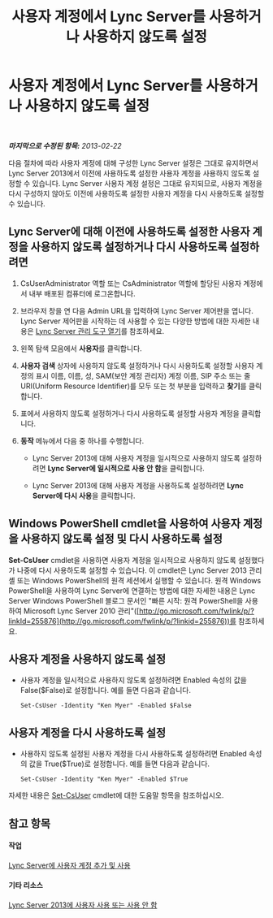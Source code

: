 ﻿---
title: 사용자 계정에서 Lync Server를 사용하거나 사용하지 않도록 설정
TOCTitle: 사용자 계정에서 Lync Server를 사용하거나 사용하지 않도록 설정
ms:assetid: 12497d00-f665-4a97-be68-854c5a8be4fc
ms:mtpsurl: https://technet.microsoft.com/ko-kr/library/Gg429696(v=OCS.15)
ms:contentKeyID: 49302864
ms.date: 08/10/2015
mtps_version: v=OCS.15
ms.translationtype: HT
---

# 사용자 계정에서 Lync Server를 사용하거나 사용하지 않도록 설정

 

_**마지막으로 수정된 항목:** 2013-02-22_

다음 절차에 따라 사용자 계정에 대해 구성한 Lync Server 설정은 그대로 유지하면서 Lync Server 2013에서 이전에 사용하도록 설정한 사용자 계정을 사용하지 않도록 설정할 수 있습니다. Lync Server 사용자 계정 설정은 그대로 유지되므로, 사용자 계정을 다시 구성하지 않아도 이전에 사용하도록 설정한 사용자 계정을 다시 사용하도록 설정할 수 있습니다.

## Lync Server에 대해 이전에 사용하도록 설정한 사용자 계정을 사용하지 않도록 설정하거나 다시 사용하도록 설정하려면

1.  CsUserAdministrator 역할 또는 CsAdministrator 역할에 할당된 사용자 계정에서 내부 배포된 컴퓨터에 로그온합니다.

2.  브라우저 창을 연 다음 Admin URL을 입력하여 Lync Server 제어판을 엽니다. Lync Server 제어판을 시작하는 데 사용할 수 있는 다양한 방법에 대한 자세한 내용은 [Lync Server 관리 도구 열기](lync-server-2013-open-lync-server-administrative-tools.md)를 참조하세요.

3.  왼쪽 탐색 모음에서 **사용자**를 클릭합니다.

4.  **사용자 검색** 상자에 사용하지 않도록 설정하거나 다시 사용하도록 설정할 사용자 계정의 표시 이름, 이름, 성, SAM(보안 계정 관리자) 계정 이름, SIP 주소 또는 줄 URI(Uniform Resource Identifier)를 모두 또는 첫 부분을 입력하고 **찾기**를 클릭합니다.

5.  표에서 사용하지 않도록 설정하거나 다시 사용하도록 설정할 사용자 계정을 클릭합니다.

6.  **동작** 메뉴에서 다음 중 하나를 수행합니다.
    
      - Lync Server 2013에 대해 사용자 계정을 일시적으로 사용하지 않도록 설정하려면 **Lync Server에 일시적으로 사용 안 함**을 클릭합니다.
    
      - Lync Server 2013에 대해 사용자 계정을 사용하도록 설정하려면 **Lync Server에 다시 사용**을 클릭합니다.

## Windows PowerShell cmdlet을 사용하여 사용자 계정을 사용하지 않도록 설정 및 다시 사용하도록 설정

**Set-CsUser** cmdlet을 사용하면 사용자 계정을 일시적으로 사용하지 않도록 설정했다가 나중에 다시 사용하도록 설정할 수 있습니다. 이 cmdlet은 Lync Server 2013 관리 셸 또는 Windows PowerShell의 원격 세션에서 실행할 수 있습니다. 원격 Windows PowerShell을 사용하여 Lync Server에 연결하는 방법에 대한 자세한 내용은 Lync Server Windows PowerShell 블로그 문서인 "빠른 시작: 원격 PowerShell을 사용하여 Microsoft Lync Server 2010 관리"([http://go.microsoft.com/fwlink/p/?linkId=255876](http://go.microsoft.com/fwlink/p/?linkid=255876))를 참조하세요.

## 사용자 계정을 사용하지 않도록 설정

  - 사용자 계정을 일시적으로 사용하지 않도록 설정하려면 Enabled 속성의 값을 False($False)로 설정합니다. 예를 들면 다음과 같습니다.
    
        Set-CsUser -Identity "Ken Myer" -Enabled $False

## 사용자 계정을 다시 사용하도록 설정

  - 사용하지 않도록 설정된 사용자 계정을 다시 사용하도록 설정하려면 Enabled 속성의 값을 True($True)로 설정합니다. 예를 들면 다음과 같습니다.
    
        Set-CsUser -Identity "Ken Myer" -Enabled $True

자세한 내용은 [Set-CsUser](set-csuser.md) cmdlet에 대한 도움말 항목을 참조하십시오.

## 참고 항목

#### 작업

[Lync Server에 사용자 계정 추가 및 사용](lync-server-2013-add-and-enable-user-account-for-lync-server.md)  

#### 기타 리소스

[Lync Server 2013에 사용자 사용 또는 사용 안 함](lync-server-2013-enabling-and-disabling-users-for-lync-server.md)

